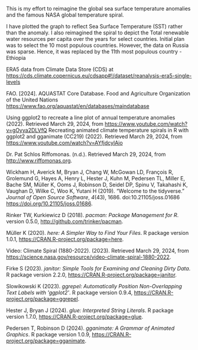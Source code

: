 This is my effort to reimagine the global sea surface temperature anomalies and the famous NASA global temperature spiral.   

I have plotted the graph to reflect Sea Surface Temperature (SST) rather than the anomaly. I also reimagined the spiral to depict the Total renewable water resources per capita over the years for select countries. Initial plan was to select the 10 most populous countries. However, the data on Russia was sparse. Hence, it was replaced by the 11th most populous country - Ethiopia




ERA5 data from Climate Data Store (CDS) at 
<https://cds.climate.copernicus.eu/cdsapp#!/dataset/reanalysis-era5-single-levels>

FAO. [2024]. AQUASTAT Core Database. Food and Agriculture Organization of the United Nations  
<https://www.fao.org/aquastat/en/databases/maindatabase>

Using ggplot2 to recreate a line plot of annual temperature anomalies (2022). Retrieved March 29, 2024, from 
<https://www.youtube.com/watch?v=gOyya2DLVfQ>
Recreating animated climate temperature spirals in R with ggplot2 and gganimate (CC219) (2022). Retrieved March 29, 2024, from 
<https://www.youtube.com/watch?v=AYfjdcylAio>

Dr. Pat Schlos Riffomonas. (n.d.). Retrieved March 29, 2024, from http://www.riffomonas.org.

Wickham H, Averick M, Bryan J, Chang W, McGowan LD, François R, Grolemund G, Hayes A, Henry L, Hester J, Kuhn M, Pedersen TL,
Miller E, Bache SM, Müller K, Ooms J, Robinson D, Seidel DP, Spinu V, Takahashi K, Vaughan D, Wilke C, Woo K, Yutani H (2019).
“Welcome to the tidyverse.” _Journal of Open Source Software_, *4*(43), 1686. doi:10.21105/joss.01686
<https://doi.org/10.21105/joss.01686>.

Rinker TW, Kurkiewicz D (2018). _pacman: Package Management for R_. version 0.5.0, <http://github.com/trinker/pacman>.

Müller K (2020). _here: A Simpler Way to Find Your Files_. R package version 1.0.1, <https://CRAN.R-project.org/package=here>.

Video: Climate Spiral (1880-2022). (2023). Retrieved March 29, 2024, from 
<https://science.nasa.gov/resource/video-climate-spiral-1880-2022>.

Firke S (2023). _janitor: Simple Tools for Examining and Cleaning Dirty Data_. R package version 2.2.0,
<https://CRAN.R-project.org/package=janitor>.

Slowikowski K (2023). _ggrepel: Automatically Position Non-Overlapping Text Labels with 'ggplot2'_. R package version 0.9.4,
<https://CRAN.R-project.org/package=ggrepel>.

Hester J, Bryan J (2024). _glue: Interpreted String Literals_. R package version 1.7.0,
<https://CRAN.R-project.org/package=glue>.

Pedersen T, Robinson D (2024). _gganimate: A Grammar of Animated Graphics_. R package version 1.0.9,
<https://CRAN.R-project.org/package=gganimate>.
